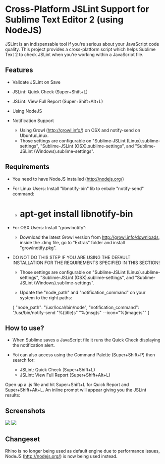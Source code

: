 Cross-Platform JSLint Support for Sublime Text Editor 2 (using NodeJS)
========================

JSLint is an indispensable tool if you're serious about your JavaScript code quality. This project provides a cross-platform script which helps Sublime Text 2 to check JSLint when you’re working within a JavaScript file.

Features
-------------

- Validate JSLint on Save

- JSLint: Quick Check (Super+Shift+L)

- JSLint: View Full Report (Super+Shift+Alt+L)

- Using NodeJS

- Notification Support
	- Using Growl (http://growl.info/) on OSX and notify-send on Ubuntu/Linux.
	- Those settings are configurable on "Sublime-JSLint (Linux).sublime-settings", "Sublime-JSLint (OSX).sublime-settings", and "Sublime-JSLint (Windows).sublime-settings".

Requirements
-------------

- You need to have NodeJS installed (http://nodejs.org/)

- For Linux Users: Install "libnotify-bin" lib to enbale "notify-send" command:

	- # apt-get install libnotify-bin

- For OSX Users: Install "growlnotify":

	- Download the latest Growl version from http://growl.info/downloads, inside the .dmg file, go to "Extras" folder and install "growlnotify.pkg".

- DO NOT DO THIS STEP IF YOU ARE USING THE DEFAULT INSTALLATION FOR THE REQUIREMENTS SPECIFIED IN THIS SECTION!
	
	- Those settings are configurable on "Sublime-JSLint (Linux).sublime-settings", "Sublime-JSLint (OSX).sublime-settings", and "Sublime-JSLint (Windows).sublime-settings".

	- Update the "node_path" and "notification_command" on your system to the right paths:

	{
		"node_path": "/usr/local/bin/node",
		"notification_command": "/usr/bin/notify-send \"%(title)s\" \"%(msg)s\" --icon=\"%(image)s\""
	}

How to use?
-------------

- When Sublime saves a JavaScript file it runs the Quick Check displaying the notification alert.

- Yoi can also access using the Command Palette (Super+Shift+P) then search for:

	- JSLint: Quick Check (Super+Shift+L)
	- JSLint: View Full Report (Super+Shift+Alt+L)

Open up a .js file and hit Super+Shift+L for Quick Report and Super+Shift+Alt+L. An inline prompt will appear giving you the JSLint results:

Screenshots
-------------

![](https://github.com/eduardolundgren/Sublime-JSLint/raw/master/images/screenshot.png)
![](https://github.com/eduardolundgren/Sublime-JSLint/raw/master/images/preview.png)

Changeset
-------------

Rhino is no longer being used as default engine due to performance issues, NodeJS (http://nodejs.org/) is now being used instead.